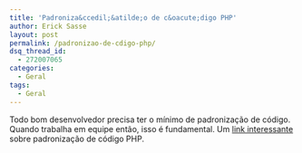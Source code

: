 ```yaml
---
title: 'Padroniza&ccedil;&atilde;o de c&oacute;digo PHP'
author: Erick Sasse
layout: post
permalink: /padronizao-de-cdigo-php/
dsq_thread_id:
  - 272007065
categories:
  - Geral
tags:
  - Geral
---
```

Todo bom desenvolvedor precisa ter o m&iacute;nimo de padroniza&ccedil;&atilde;o de c&oacute;digo. Quando trabalha em equipe ent&atilde;o, isso &eacute; fundamental. Um [link interessante][1] sobre padroniza&ccedil;&atilde;o de c&oacute;digo PHP.

 [1]: http://alltasks.net/code/php_coding_standard.html